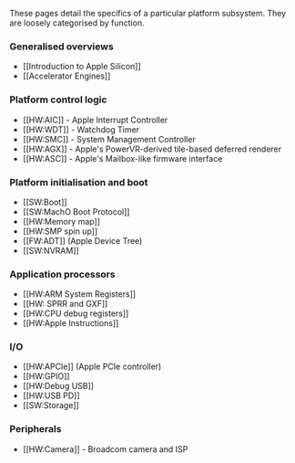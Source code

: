 These pages detail the specifics of a particular platform subsystem. They are loosely categorised
by function.

### Generalised overviews
* [[Introduction to Apple Silicon]]
* [[Accelerator Engines]]

### Platform control logic
* [[HW:AIC]] - Apple Interrupt Controller
* [[HW:WDT]] - Watchdog Timer
* [[HW:SMC]] - System Management Controller
* [[HW:AGX]] - Apple's PowerVR-derived tile-based deferred renderer
* [[HW:ASC]] - Apple's Mailbox-like firmware interface

### Platform initialisation and boot
* [[SW:Boot]]
* [[SW:MachO Boot Protocol]]
* [[HW:Memory map]]
* [[HW:SMP spin up]]
* [[FW:ADT]] (Apple Device Tree)
* [[SW:NVRAM]] 

### Application processors
* [[HW:ARM System Registers]]
* [[HW: SPRR and GXF]]
* [[HW:CPU debug registers]]
* [[HW:Apple Instructions]]

### I/O
* [[HW:APCIe]] (Apple PCIe controller)
* [[HW:GPIO]]
* [[HW:Debug USB]]
* [[HW:USB PD]]
* [[SW:Storage]]

### Peripherals
* [[HW:Camera]] - Broadcom camera and ISP